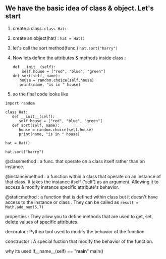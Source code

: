 ## We have the basic idea of class & object. Let's start

1. create a class:
  `class Hat:`

2. create an object(hat) :
  `hat = Hat()`

3. let's call the sort method(func.)
  `hat.sort("harry")`

5. Now lets define the attributes & methods inside class :
   ```
   def __init__(self):
       self.house = ["red", "blue", "green"]
   def sort(self, name):
      house = random.choice(self.house)
      print(name, "is in " house)
    ```
   
6. so the final code looks like 
 ```
 import random

 class Hat: 
    def __init__(self):
       self.house = ["red", "blue", "green"]
    def sort(self, name):
       house = random.choice(self.house)
       print(name, "is in " house)

 hat = Hat()

 hat.sort("harry")
```

@classmethod : a func.  that operate on a class itself rather than on instance.

@instancemethod : a function within a class that operate on an instance of that class. It takes the instance itself ('self') as an argument. Allowing it to access & modify instance specific attribute's behavior.

@staticmethod : a function that is defined within class but it doesn't have access to the instance or class . They can be called as `result = Math.add_num(5,7)`

properties : They allow you to define methods that are used to get, set, delete values of specific attributes.

decorator : Python tool used to modify the behavior of the function.

constructor : A special fuction that modify the behavior of the function.

why its used 
if__name__(self) == "__main__" 
    main() 

